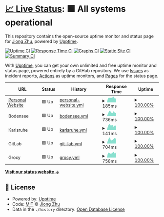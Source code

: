 # [📈 Live Status](https://upptime.jiongzhu.net): <!--live status--> **🟩 All systems operational**

This repository contains the open-source uptime monitor and status page for [Jiong Zhu](https://www.jiongzhu.net), powered by [Upptime](https://github.com/upptime/upptime).

[![Uptime CI](https://github.com/jiong-zhu/upptime/workflows/Uptime%20CI/badge.svg)](https://github.com/jiong-zhu/upptime/actions?query=workflow%3A%22Uptime+CI%22)
[![Response Time CI](https://github.com/jiong-zhu/upptime/workflows/Response%20Time%20CI/badge.svg)](https://github.com/jiong-zhu/upptime/actions?query=workflow%3A%22Response+Time+CI%22)
[![Graphs CI](https://github.com/jiong-zhu/upptime/workflows/Graphs%20CI/badge.svg)](https://github.com/jiong-zhu/upptime/actions?query=workflow%3A%22Graphs+CI%22)
[![Static Site CI](https://github.com/jiong-zhu/upptime/workflows/Static%20Site%20CI/badge.svg)](https://github.com/jiong-zhu/upptime/actions?query=workflow%3A%22Static+Site+CI%22)
[![Summary CI](https://github.com/jiong-zhu/upptime/workflows/Summary%20CI/badge.svg)](https://github.com/jiong-zhu/upptime/actions?query=workflow%3A%22Summary+CI%22)

With [Upptime](https://upptime.js.org), you can get your own unlimited and free uptime monitor and status page, powered entirely by a GitHub repository. We use [Issues](https://github.com/jiong-zhu/upptime/issues) as incident reports, [Actions](https://github.com/jiong-zhu/upptime/actions) as uptime monitors, and [Pages](https://upptime.jiongzhu.net) for the status page.

<!--start: status pages-->
<!-- This summary is generated by Upptime (https://github.com/upptime/upptime) -->
<!-- Do not edit this manually, your changes will be overwritten -->
<!-- prettier-ignore -->
| URL | Status | History | Response Time | Uptime |
| --- | ------ | ------- | ------------- | ------ |
| <img alt="" src="https://icons.duckduckgo.com/ip3/www.jiongzhu.net.ico" height="13"> [Personal Website](https://www.jiongzhu.net) | 🟩 Up | [personal-website.yml](https://github.com/jiong-zhu/upptime/commits/HEAD/history/personal-website.yml) | <details><summary><img alt="Response time graph" src="./graphs/personal-website/response-time-week.png" height="20"> 185ms</summary><br><a href="https://upptime.jiongzhu.net/history/personal-website"><img alt="Response time 185" src="https://img.shields.io/endpoint?url=https%3A%2F%2Fraw.githubusercontent.com%2Fjiong-zhu%2Fupptime%2FHEAD%2Fapi%2Fpersonal-website%2Fresponse-time.json"></a><br><a href="https://upptime.jiongzhu.net/history/personal-website"><img alt="24-hour response time 178" src="https://img.shields.io/endpoint?url=https%3A%2F%2Fraw.githubusercontent.com%2Fjiong-zhu%2Fupptime%2FHEAD%2Fapi%2Fpersonal-website%2Fresponse-time-day.json"></a><br><a href="https://upptime.jiongzhu.net/history/personal-website"><img alt="7-day response time 185" src="https://img.shields.io/endpoint?url=https%3A%2F%2Fraw.githubusercontent.com%2Fjiong-zhu%2Fupptime%2FHEAD%2Fapi%2Fpersonal-website%2Fresponse-time-week.json"></a><br><a href="https://upptime.jiongzhu.net/history/personal-website"><img alt="30-day response time 195" src="https://img.shields.io/endpoint?url=https%3A%2F%2Fraw.githubusercontent.com%2Fjiong-zhu%2Fupptime%2FHEAD%2Fapi%2Fpersonal-website%2Fresponse-time-month.json"></a><br><a href="https://upptime.jiongzhu.net/history/personal-website"><img alt="1-year response time 185" src="https://img.shields.io/endpoint?url=https%3A%2F%2Fraw.githubusercontent.com%2Fjiong-zhu%2Fupptime%2FHEAD%2Fapi%2Fpersonal-website%2Fresponse-time-year.json"></a></details> | <details><summary><a href="https://upptime.jiongzhu.net/history/personal-website">100.00%</a></summary><a href="https://upptime.jiongzhu.net/history/personal-website"><img alt="All-time uptime 99.97%" src="https://img.shields.io/endpoint?url=https%3A%2F%2Fraw.githubusercontent.com%2Fjiong-zhu%2Fupptime%2FHEAD%2Fapi%2Fpersonal-website%2Fuptime.json"></a><br><a href="https://upptime.jiongzhu.net/history/personal-website"><img alt="24-hour uptime 100.00%" src="https://img.shields.io/endpoint?url=https%3A%2F%2Fraw.githubusercontent.com%2Fjiong-zhu%2Fupptime%2FHEAD%2Fapi%2Fpersonal-website%2Fuptime-day.json"></a><br><a href="https://upptime.jiongzhu.net/history/personal-website"><img alt="7-day uptime 100.00%" src="https://img.shields.io/endpoint?url=https%3A%2F%2Fraw.githubusercontent.com%2Fjiong-zhu%2Fupptime%2FHEAD%2Fapi%2Fpersonal-website%2Fuptime-week.json"></a><br><a href="https://upptime.jiongzhu.net/history/personal-website"><img alt="30-day uptime 100.00%" src="https://img.shields.io/endpoint?url=https%3A%2F%2Fraw.githubusercontent.com%2Fjiong-zhu%2Fupptime%2FHEAD%2Fapi%2Fpersonal-website%2Fuptime-month.json"></a><br><a href="https://upptime.jiongzhu.net/history/personal-website"><img alt="1-year uptime 99.97%" src="https://img.shields.io/endpoint?url=https%3A%2F%2Fraw.githubusercontent.com%2Fjiong-zhu%2Fupptime%2FHEAD%2Fapi%2Fpersonal-website%2Fuptime-year.json"></a></details>
| <img alt="" src="https://icons.duckduckgo.com/ip3/null.ico" height="13"> Bodensee | 🟩 Up | [bodensee.yml](https://github.com/jiong-zhu/upptime/commits/HEAD/history/bodensee.yml) | <details><summary><img alt="Response time graph" src="./graphs/bodensee/response-time-week.png" height="20"> 736ms</summary><br><a href="https://upptime.jiongzhu.net/history/bodensee"><img alt="Response time 557" src="https://img.shields.io/endpoint?url=https%3A%2F%2Fraw.githubusercontent.com%2Fjiong-zhu%2Fupptime%2FHEAD%2Fapi%2Fbodensee%2Fresponse-time.json"></a><br><a href="https://upptime.jiongzhu.net/history/bodensee"><img alt="24-hour response time 605" src="https://img.shields.io/endpoint?url=https%3A%2F%2Fraw.githubusercontent.com%2Fjiong-zhu%2Fupptime%2FHEAD%2Fapi%2Fbodensee%2Fresponse-time-day.json"></a><br><a href="https://upptime.jiongzhu.net/history/bodensee"><img alt="7-day response time 736" src="https://img.shields.io/endpoint?url=https%3A%2F%2Fraw.githubusercontent.com%2Fjiong-zhu%2Fupptime%2FHEAD%2Fapi%2Fbodensee%2Fresponse-time-week.json"></a><br><a href="https://upptime.jiongzhu.net/history/bodensee"><img alt="30-day response time 642" src="https://img.shields.io/endpoint?url=https%3A%2F%2Fraw.githubusercontent.com%2Fjiong-zhu%2Fupptime%2FHEAD%2Fapi%2Fbodensee%2Fresponse-time-month.json"></a><br><a href="https://upptime.jiongzhu.net/history/bodensee"><img alt="1-year response time 557" src="https://img.shields.io/endpoint?url=https%3A%2F%2Fraw.githubusercontent.com%2Fjiong-zhu%2Fupptime%2FHEAD%2Fapi%2Fbodensee%2Fresponse-time-year.json"></a></details> | <details><summary><a href="https://upptime.jiongzhu.net/history/bodensee">100.00%</a></summary><a href="https://upptime.jiongzhu.net/history/bodensee"><img alt="All-time uptime 99.76%" src="https://img.shields.io/endpoint?url=https%3A%2F%2Fraw.githubusercontent.com%2Fjiong-zhu%2Fupptime%2FHEAD%2Fapi%2Fbodensee%2Fuptime.json"></a><br><a href="https://upptime.jiongzhu.net/history/bodensee"><img alt="24-hour uptime 100.00%" src="https://img.shields.io/endpoint?url=https%3A%2F%2Fraw.githubusercontent.com%2Fjiong-zhu%2Fupptime%2FHEAD%2Fapi%2Fbodensee%2Fuptime-day.json"></a><br><a href="https://upptime.jiongzhu.net/history/bodensee"><img alt="7-day uptime 100.00%" src="https://img.shields.io/endpoint?url=https%3A%2F%2Fraw.githubusercontent.com%2Fjiong-zhu%2Fupptime%2FHEAD%2Fapi%2Fbodensee%2Fuptime-week.json"></a><br><a href="https://upptime.jiongzhu.net/history/bodensee"><img alt="30-day uptime 100.00%" src="https://img.shields.io/endpoint?url=https%3A%2F%2Fraw.githubusercontent.com%2Fjiong-zhu%2Fupptime%2FHEAD%2Fapi%2Fbodensee%2Fuptime-month.json"></a><br><a href="https://upptime.jiongzhu.net/history/bodensee"><img alt="1-year uptime 99.76%" src="https://img.shields.io/endpoint?url=https%3A%2F%2Fraw.githubusercontent.com%2Fjiong-zhu%2Fupptime%2FHEAD%2Fapi%2Fbodensee%2Fuptime-year.json"></a></details>
| <img alt="" src="https://icons.duckduckgo.com/ip3/null.ico" height="13"> Karlsruhe | 🟩 Up | [karlsruhe.yml](https://github.com/jiong-zhu/upptime/commits/HEAD/history/karlsruhe.yml) | <details><summary><img alt="Response time graph" src="./graphs/karlsruhe/response-time-week.png" height="20"> 141ms</summary><br><a href="https://upptime.jiongzhu.net/history/karlsruhe"><img alt="Response time 57" src="https://img.shields.io/endpoint?url=https%3A%2F%2Fraw.githubusercontent.com%2Fjiong-zhu%2Fupptime%2FHEAD%2Fapi%2Fkarlsruhe%2Fresponse-time.json"></a><br><a href="https://upptime.jiongzhu.net/history/karlsruhe"><img alt="24-hour response time 124" src="https://img.shields.io/endpoint?url=https%3A%2F%2Fraw.githubusercontent.com%2Fjiong-zhu%2Fupptime%2FHEAD%2Fapi%2Fkarlsruhe%2Fresponse-time-day.json"></a><br><a href="https://upptime.jiongzhu.net/history/karlsruhe"><img alt="7-day response time 141" src="https://img.shields.io/endpoint?url=https%3A%2F%2Fraw.githubusercontent.com%2Fjiong-zhu%2Fupptime%2FHEAD%2Fapi%2Fkarlsruhe%2Fresponse-time-week.json"></a><br><a href="https://upptime.jiongzhu.net/history/karlsruhe"><img alt="30-day response time 79" src="https://img.shields.io/endpoint?url=https%3A%2F%2Fraw.githubusercontent.com%2Fjiong-zhu%2Fupptime%2FHEAD%2Fapi%2Fkarlsruhe%2Fresponse-time-month.json"></a><br><a href="https://upptime.jiongzhu.net/history/karlsruhe"><img alt="1-year response time 57" src="https://img.shields.io/endpoint?url=https%3A%2F%2Fraw.githubusercontent.com%2Fjiong-zhu%2Fupptime%2FHEAD%2Fapi%2Fkarlsruhe%2Fresponse-time-year.json"></a></details> | <details><summary><a href="https://upptime.jiongzhu.net/history/karlsruhe">100.00%</a></summary><a href="https://upptime.jiongzhu.net/history/karlsruhe"><img alt="All-time uptime 99.96%" src="https://img.shields.io/endpoint?url=https%3A%2F%2Fraw.githubusercontent.com%2Fjiong-zhu%2Fupptime%2FHEAD%2Fapi%2Fkarlsruhe%2Fuptime.json"></a><br><a href="https://upptime.jiongzhu.net/history/karlsruhe"><img alt="24-hour uptime 100.00%" src="https://img.shields.io/endpoint?url=https%3A%2F%2Fraw.githubusercontent.com%2Fjiong-zhu%2Fupptime%2FHEAD%2Fapi%2Fkarlsruhe%2Fuptime-day.json"></a><br><a href="https://upptime.jiongzhu.net/history/karlsruhe"><img alt="7-day uptime 100.00%" src="https://img.shields.io/endpoint?url=https%3A%2F%2Fraw.githubusercontent.com%2Fjiong-zhu%2Fupptime%2FHEAD%2Fapi%2Fkarlsruhe%2Fuptime-week.json"></a><br><a href="https://upptime.jiongzhu.net/history/karlsruhe"><img alt="30-day uptime 100.00%" src="https://img.shields.io/endpoint?url=https%3A%2F%2Fraw.githubusercontent.com%2Fjiong-zhu%2Fupptime%2FHEAD%2Fapi%2Fkarlsruhe%2Fuptime-month.json"></a><br><a href="https://upptime.jiongzhu.net/history/karlsruhe"><img alt="1-year uptime 99.96%" src="https://img.shields.io/endpoint?url=https%3A%2F%2Fraw.githubusercontent.com%2Fjiong-zhu%2Fupptime%2FHEAD%2Fapi%2Fkarlsruhe%2Fuptime-year.json"></a></details>
| <img alt="" src="https://icons.duckduckgo.com/ip3/null.ico" height="13"> GitLab | 🟩 Up | [git-lab.yml](https://github.com/jiong-zhu/upptime/commits/HEAD/history/git-lab.yml) | <details><summary><img alt="Response time graph" src="./graphs/git-lab/response-time-week.png" height="20"> 704ms</summary><br><a href="https://upptime.jiongzhu.net/history/git-lab"><img alt="Response time 623" src="https://img.shields.io/endpoint?url=https%3A%2F%2Fraw.githubusercontent.com%2Fjiong-zhu%2Fupptime%2FHEAD%2Fapi%2Fgit-lab%2Fresponse-time.json"></a><br><a href="https://upptime.jiongzhu.net/history/git-lab"><img alt="24-hour response time 617" src="https://img.shields.io/endpoint?url=https%3A%2F%2Fraw.githubusercontent.com%2Fjiong-zhu%2Fupptime%2FHEAD%2Fapi%2Fgit-lab%2Fresponse-time-day.json"></a><br><a href="https://upptime.jiongzhu.net/history/git-lab"><img alt="7-day response time 704" src="https://img.shields.io/endpoint?url=https%3A%2F%2Fraw.githubusercontent.com%2Fjiong-zhu%2Fupptime%2FHEAD%2Fapi%2Fgit-lab%2Fresponse-time-week.json"></a><br><a href="https://upptime.jiongzhu.net/history/git-lab"><img alt="30-day response time 680" src="https://img.shields.io/endpoint?url=https%3A%2F%2Fraw.githubusercontent.com%2Fjiong-zhu%2Fupptime%2FHEAD%2Fapi%2Fgit-lab%2Fresponse-time-month.json"></a><br><a href="https://upptime.jiongzhu.net/history/git-lab"><img alt="1-year response time 623" src="https://img.shields.io/endpoint?url=https%3A%2F%2Fraw.githubusercontent.com%2Fjiong-zhu%2Fupptime%2FHEAD%2Fapi%2Fgit-lab%2Fresponse-time-year.json"></a></details> | <details><summary><a href="https://upptime.jiongzhu.net/history/git-lab">100.00%</a></summary><a href="https://upptime.jiongzhu.net/history/git-lab"><img alt="All-time uptime 99.77%" src="https://img.shields.io/endpoint?url=https%3A%2F%2Fraw.githubusercontent.com%2Fjiong-zhu%2Fupptime%2FHEAD%2Fapi%2Fgit-lab%2Fuptime.json"></a><br><a href="https://upptime.jiongzhu.net/history/git-lab"><img alt="24-hour uptime 100.00%" src="https://img.shields.io/endpoint?url=https%3A%2F%2Fraw.githubusercontent.com%2Fjiong-zhu%2Fupptime%2FHEAD%2Fapi%2Fgit-lab%2Fuptime-day.json"></a><br><a href="https://upptime.jiongzhu.net/history/git-lab"><img alt="7-day uptime 100.00%" src="https://img.shields.io/endpoint?url=https%3A%2F%2Fraw.githubusercontent.com%2Fjiong-zhu%2Fupptime%2FHEAD%2Fapi%2Fgit-lab%2Fuptime-week.json"></a><br><a href="https://upptime.jiongzhu.net/history/git-lab"><img alt="30-day uptime 100.00%" src="https://img.shields.io/endpoint?url=https%3A%2F%2Fraw.githubusercontent.com%2Fjiong-zhu%2Fupptime%2FHEAD%2Fapi%2Fgit-lab%2Fuptime-month.json"></a><br><a href="https://upptime.jiongzhu.net/history/git-lab"><img alt="1-year uptime 99.77%" src="https://img.shields.io/endpoint?url=https%3A%2F%2Fraw.githubusercontent.com%2Fjiong-zhu%2Fupptime%2FHEAD%2Fapi%2Fgit-lab%2Fuptime-year.json"></a></details>
| <img alt="" src="https://icons.duckduckgo.com/ip3/null.ico" height="13"> Grocy | 🟩 Up | [grocy.yml](https://github.com/jiong-zhu/upptime/commits/HEAD/history/grocy.yml) | <details><summary><img alt="Response time graph" src="./graphs/grocy/response-time-week.png" height="20"> 758ms</summary><br><a href="https://upptime.jiongzhu.net/history/grocy"><img alt="Response time 649" src="https://img.shields.io/endpoint?url=https%3A%2F%2Fraw.githubusercontent.com%2Fjiong-zhu%2Fupptime%2FHEAD%2Fapi%2Fgrocy%2Fresponse-time.json"></a><br><a href="https://upptime.jiongzhu.net/history/grocy"><img alt="24-hour response time 903" src="https://img.shields.io/endpoint?url=https%3A%2F%2Fraw.githubusercontent.com%2Fjiong-zhu%2Fupptime%2FHEAD%2Fapi%2Fgrocy%2Fresponse-time-day.json"></a><br><a href="https://upptime.jiongzhu.net/history/grocy"><img alt="7-day response time 758" src="https://img.shields.io/endpoint?url=https%3A%2F%2Fraw.githubusercontent.com%2Fjiong-zhu%2Fupptime%2FHEAD%2Fapi%2Fgrocy%2Fresponse-time-week.json"></a><br><a href="https://upptime.jiongzhu.net/history/grocy"><img alt="30-day response time 670" src="https://img.shields.io/endpoint?url=https%3A%2F%2Fraw.githubusercontent.com%2Fjiong-zhu%2Fupptime%2FHEAD%2Fapi%2Fgrocy%2Fresponse-time-month.json"></a><br><a href="https://upptime.jiongzhu.net/history/grocy"><img alt="1-year response time 649" src="https://img.shields.io/endpoint?url=https%3A%2F%2Fraw.githubusercontent.com%2Fjiong-zhu%2Fupptime%2FHEAD%2Fapi%2Fgrocy%2Fresponse-time-year.json"></a></details> | <details><summary><a href="https://upptime.jiongzhu.net/history/grocy">100.00%</a></summary><a href="https://upptime.jiongzhu.net/history/grocy"><img alt="All-time uptime 99.77%" src="https://img.shields.io/endpoint?url=https%3A%2F%2Fraw.githubusercontent.com%2Fjiong-zhu%2Fupptime%2FHEAD%2Fapi%2Fgrocy%2Fuptime.json"></a><br><a href="https://upptime.jiongzhu.net/history/grocy"><img alt="24-hour uptime 100.00%" src="https://img.shields.io/endpoint?url=https%3A%2F%2Fraw.githubusercontent.com%2Fjiong-zhu%2Fupptime%2FHEAD%2Fapi%2Fgrocy%2Fuptime-day.json"></a><br><a href="https://upptime.jiongzhu.net/history/grocy"><img alt="7-day uptime 100.00%" src="https://img.shields.io/endpoint?url=https%3A%2F%2Fraw.githubusercontent.com%2Fjiong-zhu%2Fupptime%2FHEAD%2Fapi%2Fgrocy%2Fuptime-week.json"></a><br><a href="https://upptime.jiongzhu.net/history/grocy"><img alt="30-day uptime 100.00%" src="https://img.shields.io/endpoint?url=https%3A%2F%2Fraw.githubusercontent.com%2Fjiong-zhu%2Fupptime%2FHEAD%2Fapi%2Fgrocy%2Fuptime-month.json"></a><br><a href="https://upptime.jiongzhu.net/history/grocy"><img alt="1-year uptime 99.77%" src="https://img.shields.io/endpoint?url=https%3A%2F%2Fraw.githubusercontent.com%2Fjiong-zhu%2Fupptime%2FHEAD%2Fapi%2Fgrocy%2Fuptime-year.json"></a></details>

<!--end: status pages-->

[**Visit our status website →**](https://upptime.jiongzhu.net)

## 📄 License

- Powered by: [Upptime](https://github.com/upptime/upptime)
- Code: [MIT](./LICENSE) © [Jiong Zhu](https://www.jiongzhu.net)
- Data in the `./history` directory: [Open Database License](https://opendatacommons.org/licenses/odbl/1-0/)
